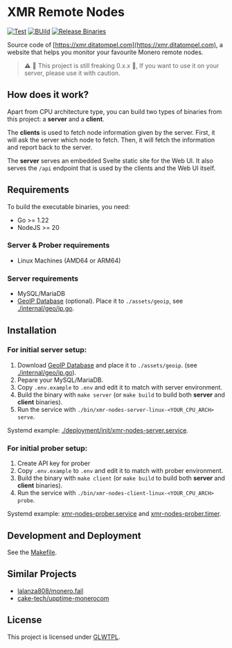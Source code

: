# XMR Remote Nodes

[![Test](https://github.com/ditatompel/xmr-remote-nodes/actions/workflows/test.yml/badge.svg)](https://github.com/ditatompel/xmr-remote-nodes/actions/workflows/test.yml)
[![BUild](https://github.com/ditatompel/xmr-remote-nodes/actions/workflows/build.yml/badge.svg)](https://github.com/ditatompel/xmr-remote-nodes/actions/workflows/build.yml)
[![Release Binaries](https://github.com/ditatompel/xmr-remote-nodes/actions/workflows/release.yml/badge.svg)](https://github.com/ditatompel/xmr-remote-nodes/actions/workflows/release.yml)

Source code of [https://xmr.ditatompel.com](https://xmr.ditatompel.com), a website that helps you monitor your favourite Monero remote nodes.

> :warning: :construction: This project is still freaking 0.x.x :construction:,
> If you want to use it on your server, please use it with caution.

## How does it work?

Apart from CPU architecture type, you can build two types of binaries from this project: a **server** and a **client**.

The **clients** is used to fetch node information given by the server. First, it will ask the server which node to fetch. Then, it will fetch the information and report back to the server.

The **server** serves an embedded Svelte static site for the Web UI. It also serves the `/api` endpoint that is used by the clients and the Web UI itself.

## Requirements

To build the executable binaries, you need:

-   Go >= 1.22
-   NodeJS >= 20

### Server & Prober requirements

-   Linux Machines (AMD64 or ARM64)

### Server requirements

-   MySQL/MariaDB
-   [GeoIP Database](https://dev.maxmind.com/geoip/geoip2/geolite2/) (optional). Place it to `./assets/geoip`, see [./internal/geo/ip.go](./internal/geo/ip.go).

## Installation

### For initial server setup:

1. Download [GeoIP Database](https://dev.maxmind.com/geoip/geoip2/geolite2/) and place it to `./assets/geoip`. (see [./internal/geo/ip.go](./internal/geo/ip.go)).
2. Pepare your MySQL/MariaDB.
3. Copy `.env.example` to `.env` and edit it to match with server environment.
4. Build the binary with `make server` (or `make build` to build both **server** and **client** binaries).
5. Run the service with `./bin/xmr-nodes-server-linux-<YOUR_CPU_ARCH> serve`.

Systemd example: [./deployment/init/xmr-nodes-server.service](./deployment/init/xmr-nodes-server.service).

### For initial prober setup:

1. Create API key for prober
2. Copy `.env.example` to `.env` and edit it to match with prober environment.
3. Build the binary with `make client` (or `make build` to build both **server** and **client** binaries).
4. Run the service with `./bin/xmr-nodes-client-linux-<YOUR_CPU_ARCH> probe`.

Systemd example: [xmr-nodes-prober.service](./deployment/init/xmr-nodes-prober.service) and [xmr-nodes-prober.timer](./deployment/init/xmr-nodes-prober.timer).

## Development and Deployment

See the [Makefile](./Makefile).

## Similar Projects

-   [lalanza808/monero.fail](https://github.com/lalanza808/monero.fail)
-   [cake-tech/upptime-monerocom](https://github.com/cake-tech/upptime-monerocom)

## License

This project is licensed under [GLWTPL](./LICENSE).
